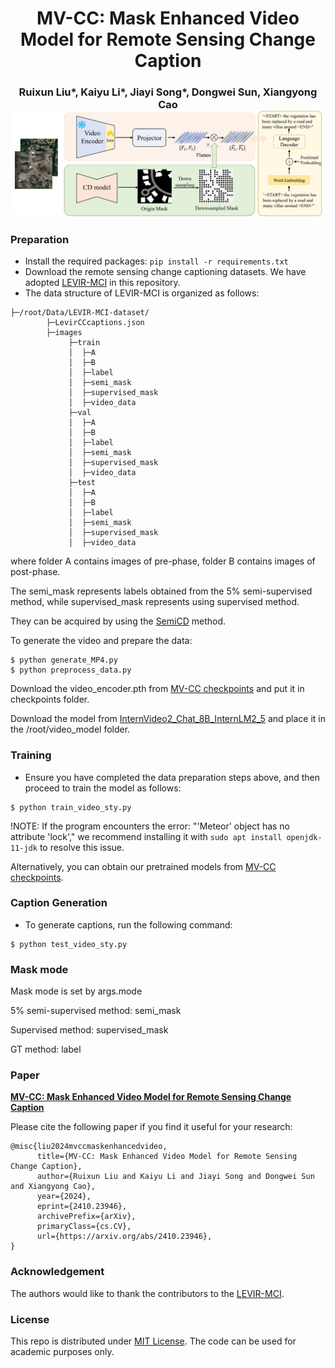 <h1 align="center">MV-CC: Mask Enhanced Video Model for Remote Sensing Change Caption</h1>

<h3 align="center"> Ruixun Liu*, Kaiyu Li*, Jiayi Song*, Dongwei Sun, Xiangyong Cao
<br


![](Figure/image.png)



### Preparation
- Install the required packages: `pip install -r requirements.txt`
- Download the remote sensing change captioning datasets. We have adopted [LEVIR-MCI](https://github.com/Chen-Yang-Liu/Change-Agent) in this repository.
- The data structure of LEVIR-MCI is organized as follows:

```
├─/root/Data/LEVIR-MCI-dataset/
        ├─LevirCCcaptions.json
        ├─images
             ├─train
             │  ├─A
             │  ├─B
             │  ├─label
             │  ├─semi_mask
             │  ├─supervised_mask
             │  ├─video_data
             ├─val
             │  ├─A
             │  ├─B
             │  ├─label
             │  ├─semi_mask
             │  ├─supervised_mask
             │  ├─video_data
             ├─test
             │  ├─A
             │  ├─B
             │  ├─label
             │  ├─semi_mask
             │  ├─supervised_mask
             │  ├─video_data
```
where folder A contains images of pre-phase, folder B contains images of post-phase.

The semi_mask represents labels obtained from the 5% semi-supervised method, while supervised_mask represents using supervised method.

They can be acquired by using the [SemiCD](https://github.com/wgcban/SemiCD) method.

To generate the video and prepare the data:

```
$ python generate_MP4.py
$ python preprocess_data.py
```
Download the video_encoder.pth from [MV-CC checkpoints](https://drive.google.com/drive/folders/1bmMwyL4WNZcNE_vxTU5esLzL9lMy2s5H?usp=sharing) and put it in checkpoints folder.

Download the model from [InternVideo2_Chat_8B_InternLM2_5](https://huggingface.co/OpenGVLab/InternVideo2_Chat_8B_InternLM2_5) and place it in the /root/video_model folder.

### Training
- Ensure you have completed the data preparation steps above, and then proceed to train the model as follows:
```
$ python train_video_sty.py
```

!NOTE: If the program encounters the error: "'Meteor' object has no attribute 'lock'," we recommend installing it with `sudo apt install openjdk-11-jdk` to resolve this issue.

Alternatively, you can obtain our pretrained models from [MV-CC checkpoints](https://drive.google.com/drive/folders/1bmMwyL4WNZcNE_vxTU5esLzL9lMy2s5H?usp=sharing).

### Caption Generation
- To generate captions, run the following command:
```
$ python test_video_sty.py
```

### Mask mode
Mask mode is set by args.mode

5% semi-supervised method: semi_mask

Supervised method: supervised_mask

GT method: label

### Paper
**[MV-CC: Mask Enhanced Video Model for Remote Sensing Change Caption](https://arxiv.org/abs/2410.23946)**

Please cite the following paper if you find it useful for your research:

```
@misc{liu2024mvccmaskenhancedvideo,
      title={MV-CC: Mask Enhanced Video Model for Remote Sensing Change Caption}, 
      author={Ruixun Liu and Kaiyu Li and Jiayi Song and Dongwei Sun and Xiangyong Cao},
      year={2024},
      eprint={2410.23946},
      archivePrefix={arXiv},
      primaryClass={cs.CV},
      url={https://arxiv.org/abs/2410.23946}, 
}
```

### Acknowledgement

The authors would like to thank the contributors to the [LEVIR-MCI](https://github.com/Chen-Yang-Liu/Change-Agent).

### License
This repo is distributed under [MIT License](https://github.com/liuruixun/MV-CC/blob/main/LICENSE.txt). The code can be used for academic purposes only.
